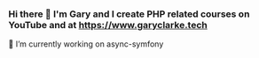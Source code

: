 ### Hi there 👋 I'm Gary and I create PHP related courses on YouTube and at https://www.garyclarke.tech


🔨 I’m currently working on async-symfony


